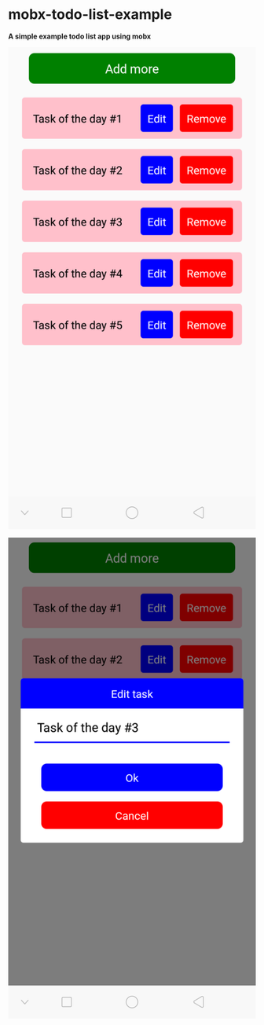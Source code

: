 # mobx-todo-list-example
**A simple example todo list app using mobx**

![example screen 1](./example-screen1.png)

![example screen 2](./example-screen2.png)
